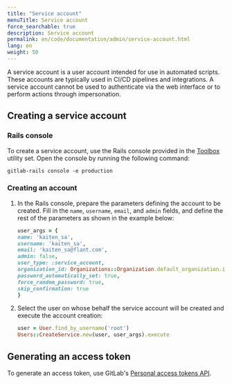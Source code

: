 ```yaml
---
title: "Service account"
menuTitle: Service account
force_searchable: true
description: Service account
permalink: en/code/documentation/admin/service-account.html
lang: en
weight: 50
---
```


A service account is a user account intended for use in automated scripts. These accounts are typically used in CI/CD pipelines and integrations. A service account cannot be used to authenticate via the web interface or to perform actions through impersonation.

## Creating a service account

### Rails console

To create a service account, use the Rails console provided in the [Toolbox](/modules/code/stable/maintenance.html#toolbox) utility set.
Open the console by running the following command:

```shell
gitlab-rails console -e production
```

### Creating an account

1. In the Rails console, prepare the parameters defining the account to be created.
   Fill in the `name`, `username`, `email`, and `admin` fields,
   and define the rest of the parameters as shown in the example below:

   ```ruby
   user_args = {
   name: 'kaiten_sa',
   username: 'kaiten_sa',
   email: 'kaiten_sa@flant.com',
   admin: false,
   user_type: :service_account,
   organization_id: Organizations::Organization.default_organization.id,
   password_automatically_set: true,
   force_random_password: true,
   skip_confirmation: true
   }
   ```

1. Select the user on whose behalf the service account will be created and execute the account creation:

   ```ruby
   user = User.find_by_username('root')
   Users::CreateService.new(user, user_args).execute
   ```

## Generating an access token

To generate an access token, use GitLab's [Personal access tokens API](https://docs.gitlab.com/api/personal_access_tokens/).
